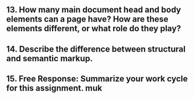 ## 13. How many main document head and body elements can a page have? How are these elements different, or what role do they play?
<p>

## 14. Describe the difference between structural and semantic markup.


## 15. Free Response: Summarize your work cycle for this assignment. muk

